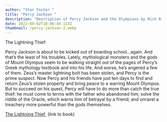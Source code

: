 ```yaml
---
author: "Star Foster "
title: "Percy Jackson "
description: "Description of Percy Jackson and the Olympians by Rick Riordan "
date: 2022-08-02T18:00:44.113Z
thumbnail: /percy-jackson-2.webp
---
```

The Lightning Thief:

Percy Jackson is about to be kicked out of boarding school…again. And that’s the least of his troubles. Lately, mythological monsters and the gods of Mount Olympus seem to be walking straight out of the pages of Percy’s Greek mythology textbook and into his life. And worse, he’s angered a few of them. Zeus’s master lightning bolt has been stolen, and Percy is the prime suspect. Now Percy and his friends have just ten days to find and return Zeus’s stolen property and bring peace to a warring Mount Olympus. But to succeed on his quest, Percy will have to do more than catch the true thief: he must come to terms with the father who abandoned him; solve the riddle of the Oracle, which warns him of betrayal by a friend; and unravel a treachery more powerful than the gods themselves.

[The Lightning Thief ](https://www.goodreads.com/book/show/28187.The_Lightning_Thief?from_search=true&from_srp=true&qid=tpyhFfcsqD&rank=1) (link to book)